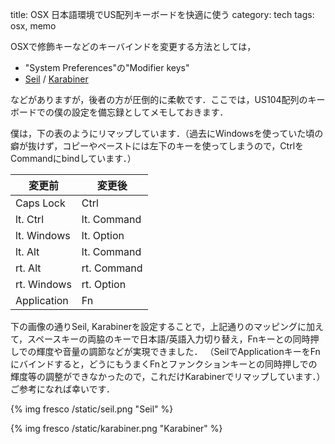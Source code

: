 title: OSX 日本語環境でUS配列キーボードを快適に使う
category: tech
tags: osx, memo

OSXで修飾キーなどのキーバインドを変更する方法としては，

- "System Preferences"の"Modifier keys"
- [Seil](https://pqrs.org/osx/karabiner/seil.html.ja) / [Karabiner](https://pqrs.org/osx/karabiner/index.html.ja)

などがありますが，後者の方が圧倒的に柔軟です．ここでは，US104配列のキーボードでの僕の設定を備忘録としてメモしておきます．

僕は，下の表のようにリマップしています．（過去にWindowsを使っていた頃の癖が抜けず，コピーやペーストには左下のキーを使ってしまうので，CtrlをCommandにbindしています．）

| 変更前 | 変更後 |
| --- | --- |
| Caps Lock | Ctrl |
| lt. Ctrl | lt. Command |
| lt. Windows | lt. Option |
| lt. Alt | lt. Command |
| rt. Alt | rt. Command |
| rt. Windows | rt. Option |
| Application | Fn |

下の画像の通りSeil, Karabinerを設定することで，上記通りのマッピングに加えて，スペースキーの両脇のキーで日本語/英語入力切り替え，Fnキーとの同時押しでの輝度や音量の調節などが実現できました．
（SeilでApplicationキーをFnにバインドすると，どうにもうまくFnとファンクションキーとの同時押しでの輝度等の調整ができなかったので，これだけKarabinerでリマップしています．）ご参考になれば幸いです．

{% img fresco /static/seil.png "Seil" %}

{% img fresco /static/karabiner.png "Karabiner" %}
